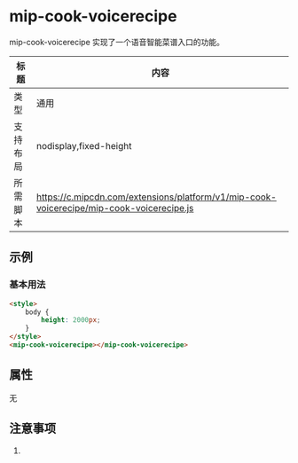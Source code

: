 # mip-cook-voicerecipe

mip-cook-voicerecipe 实现了一个语音智能菜谱入口的功能。

标题|内容
----|----
类型|通用
支持布局|nodisplay,fixed-height
所需脚本|https://c.mipcdn.com/extensions/platform/v1/mip-cook-voicerecipe/mip-cook-voicerecipe.js

## 示例

### 基本用法
```html
<style>
    body {
        height: 2000px;
    }
</style>
<mip-cook-voicerecipe></mip-cook-voicerecipe>
```

## 属性

无

## 注意事项

1.
